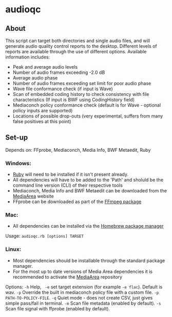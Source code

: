 # audioqc

## About

This script can target both directories and single audio files, and will generate audio quality control reports to the desktop. Different levels of reports are available through the use of different options. Available information includes:
* Peak and average audio levels
* Number of audio frames exceeding -2.0 dB
* Average audio phase
* Number of audio frames exceeding set limit for poor audio phase
* Wave file conformance check (if input is Wave)
* Scan of embedded coding history to check consistency with file characteristics (If input is BWF using CodingHistory field)
* Mediaconch policy conformance check (default is for Wave - optional policy inputs are supported)
* Locations of possible drop-outs (very experimental, suffers from many false positives at this point)

## Set-up
Depends on: FFprobe, Mediaconch, Media Info, BWF Metaedit, Ruby

### Windows:
* [Ruby](https://rubyinstaller.org/) will need to be installed if it isn't present already.
* All dependencies will have to be added to the 'Path' and sholuld be the command line version (CLI) of their respective tools
* Mediaconch, Media Info and BWF Metaedit can be downloaded from the [MediaArea](https://mediaarea.net/) website
* FFprobe can be downloaded as part of the [FFmpeg package](https://ffmpeg.org/download.html#build-windows)

### Mac:
* All dependencies can be installed via the [Homebrew package manager](https://brew.sh/)

Usage:  `audioqc.rb [options] TARGET`

### Linux:
* Most dependencies should be installable through the standard package manager.
* For the most up to date versions of Media Area dependencies it is recommended to activate the [MediaArea](https://mediaarea.net/en/Repos) repository

Options: `-h` Help, ` -e` set target extension (for example `-e flac`). Default is wav. `-p` Override the built in mediaconch policy file with a custom file. `-p PATH-TO-POLICY-FILE`. `-q` Quiet mode - does not create CSV, just gives simple pass/fail in terminal. `-m` Scan file metadata (enabled by default). `-s` Scan file signal with ffprobe (enabled by default).
